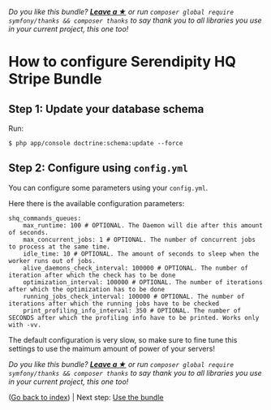 *Do you like this bundle? [**Leave a &#9733;**](#js-repo-pjax-container) or run `composer global require symfony/thanks && composer thanks` to say thank you to all libraries you use in your current project, this one too!*

How to configure Serendipity HQ Stripe Bundle
=============================================

Step 1: Update your database schema
-----------------------------------

Run:

```
$ php app/console doctrine:schema:update --force
```

Step 2: Configure using `config.yml`
------------------------------------

You can configure some parameters using your `config.yml`.

Here there is the available configuration parameters:

    shq_commands_queues:
        max_runtime: 100 # OPTIONAL. The Daemon will die after this amount of seconds.
        max_concurrent_jobs: 1 # OPTIONAL. The number of concurrent jobs to process at the same time.
        idle_time: 10 # OPTIONAL. The amount of seconds to sleep when the worker runs out of jobs.
        alive_daemons_check_interval: 100000 # OPTIONAL. The number of iteration after which the check has to be done
        optimization_interval: 100000 # OPTIONAL. The number of iterations after which the optimization has to be done
        running_jobs_check_interval: 100000 # OPTIONAL. The number of iterations after which the running jobs have to be checked
        print_profiling_info_interval: 350 # OPTIONAL. The number of SECONDS after which the profiling info have to be printed. Works only with -vv.

The default configuration is very slow, so make sure to fine tune this settings to use the maimum amount of power of your servers!

*Do you like this bundle? [**Leave a &#9733;**](#js-repo-pjax-container) or run `composer global require symfony/thanks && composer thanks` to say thank you to all libraries you use in your current project, this one too!*

([Go back to index](Index.md)) | Next step: [Use the bundle](Use-the-SHQCommandsQueuesBundle.md)
